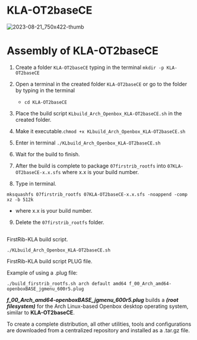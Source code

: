 # KLA-OT2baseCE

![2023-08-21_750x422-thumb](https://github.com/sofijacom/KLA-OT2baseCE/assets/107557749/45ea5dae-f396-438b-a08f-12ad56edceb2)

# Assembly of KLA-OT2baseCE

1) Create a folder `KLA-OT2baseCE` typing in the terminal `mkdir -p KLA-OT2baseCE`

2) Open a terminal in the created folder `KLA-OT2baseCE` or go to the folder by typing in the terminal

   - `cd KLA-OT2baseCE`

3) Place the build script  `KLbuild_Arch_Openbox_KLA-OT2baseCE.sh` in the created folder.
   
4) Make it executable.`chmod +x KLbuild_Arch_Openbox_KLA-OT2baseCE.sh`

5) Enter in terminal `./KLbuild_Arch_Openbox_KLA-OT2baseCE.sh`

6) Wait for the build to finish.

7) After the build is complete to package `07firstrib_rootfs` into `07KLA-OT2baseCE-x.x.sfs` where x.x is your build number.

8) Type in terminal.

```
mksquashfs 07firstrib_rootfs 07KLA-OT2baseCE-x.x.sfs -noappend -comp xz -b 512k
```
  - where x.x is your build number.

9) Delete the `07firstrib_rootfs` folder.

##

FirstRib-KLA build script. 

```
./KLbuild_Arch_Openbox_KLA-OT2baseCE.sh
```
FirstRib-KLA build script PLUG file.

Example of using a .plug file:

```
./build_firstrib_rootfs.sh arch default amd64 f_00_Arch_amd64-openboxBASE_jgmenu_600r5.plug
```

***f_00_Arch_amd64-openboxBASE_jgmenu_600r5.plug***  builds a  ***(root filesystem)***  for the Arch Linux-based Openbox desktop operating system, similar to **KLA-OT2baseCE**.

To create a complete distribution, all other utilities, tools and configurations are downloaded from a centralized repository and installed as a .tar.gz file.
